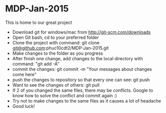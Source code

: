 # MDP-Jan-2015
This is home to our great project
* Download git for windows/mac from http://git-scm.com/downloads
* Open Git bash, cd to your preferred folder 
* Clone the project with command: git clone git@github.com:phuc10cdt2/MDP-Jan-2015.git
* Make changes to the folder as you progress
* After finish one change, add changes to the local directory with command: "git add -A"
* commit the changes: git commit -m "Your messages about changes come here"
* push the changes to repository so that every one can see: git push
* Want to see the changes of others: git pull
* If 2 of you changed the same files, there may be conflicts. Google to know how to solve the conflict and commit again :)
* Try not to make changes to the same files as it causes a lot of headache
* Good luck!
